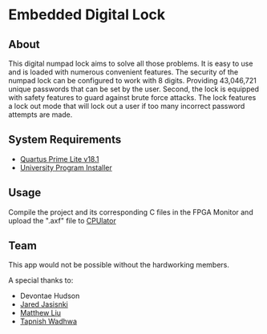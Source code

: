 # Embedded Digital Lock

## About
This digital numpad lock aims to solve all those problems. It is easy to use and is loaded with numerous convenient features. The security of the numpad lock can be configured to work with 8 digits. Providing 43,046,721 unique passwords that can be set by the user. Second, the lock is equipped with safety features to guard against brute force attacks. The lock features a lock out mode that will lock out a user if too many incorrect password attempts are made. 

## System Requirements
- [Quartus Prime Lite v18.1](https://fpgasoftware.intel.com/18.1/?edition=lite&platform=windows)
- [University Program Installer](https://software.intel.com/content/www/us/en/develop/topics/fpga-academic/tools.html)

## Usage
Compile the project and its corresponding C files in the FPGA Monitor and upload the ".axf" file to [CPUlator](https://cpulator.01xz.net/?sys=arm-de1soc)

## Team
This app would not be possible without the hardworking members.

A special thanks to:
- Devontae Hudson
- [Jared Jasisnki](https://github.com/tuntinski)
- [Matthew Liu](https://github.com/mattt-liu)
- [Tapnish Wadhwa](https://github.com/tapnishwadhwa)